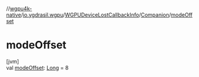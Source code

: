 //[wgpu4k-native](../../../../index.md)/[io.ygdrasil.wgpu](../../index.md)/[WGPUDeviceLostCallbackInfo](../index.md)/[Companion](index.md)/[modeOffset](mode-offset.md)

# modeOffset

[jvm]\
val [modeOffset](mode-offset.md): [Long](https://kotlinlang.org/api/core/kotlin-stdlib/kotlin/-long/index.html) = 8